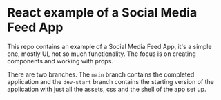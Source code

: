 # React example of a Social Media Feed App

This repo contains an example of a Social Media Feed App, it's a simple one, mostly UI, not so much functionality. The focus is on creating components and working with props.

There are two branches. The `main` branch contains the completed application and the `dev-start` branch contains the starting version of the application with just all the assets, css and the shell of the app set up.